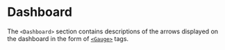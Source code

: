 # Dashboard

The `<Dashboard>` section contains descriptions of the arrows displayed on the dashboard in the form of [`<Gauge>`](./gauge/index.md) tags.

